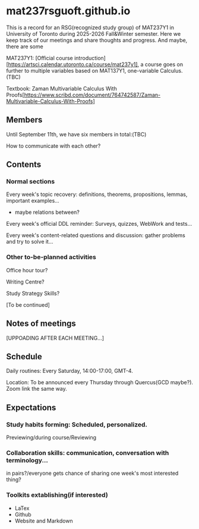 # mat237rsguoft.github.io
This is a record for an RSG(recognized study group) of MAT237Y1 in University of Toronto during 2025-2026 Fall&amp;Winter semester. Here we keep track of our meetings and share thoughts and progress. And maybe, there are some

MAT237Y1: [Official course introduction][https://artsci.calendar.utoronto.ca/course/mat237y1], a course goes on further to multiple variables based on MAT137Y1, one-variable Calculus.\(TBC\)

Textbook: Zaman Multivariable Calculus With Proofs[https://www.scribd.com/document/764742587/Zaman-Multivariable-Calculus-With-Proofs]

## Members
Until September 11th, we have six members in total:\(TBC\)

How to communicate with each other?

## Contents

### Normal sections
Every week's topic recovery: definitions, theorems, propositions, lemmas, important examples...

  - maybe relations between?

Every week's official DDL reminder: Surveys, quizzes, WebWork and tests...

Every week's content-related questions and discussion: gather problems and try to solve it...

### Other to-be-planned activities
Office hour tour?

Writing Centre?

Study Strategy Skills?

\[To be continued\]

## Notes of meetings
\[UPPOADING AFTER EACH MEETING...\]

## Schedule
Daily routines: Every Saturday, 14:00-17:00, GMT-4.

Location: To be announced every Thursday through Quercus\(GCD maybe?\). Zoom link the same way.

## Expectations

### Study habits forming: Scheduled, personalized.
Previewing/during course/Reviewing

### Collaboration skills: communication, conversation with terminology...

in pairs?/everyone gets chance of sharing one week's most interested thing?

### Toolkits extablishing\(if interested\)
- LaTex
- Github
- Website and Markdown


